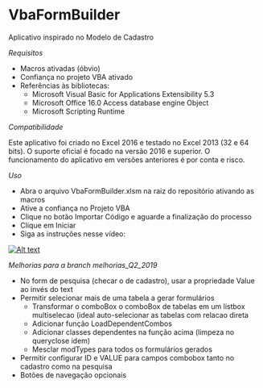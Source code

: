# VbaFormBuilder

Aplicativo inspirado no Modelo de Cadastro

*Requisitos*

+ Macros ativadas (óbvio)
+ Confiança no projeto VBA ativado
+ Referências às bibliotecas:
	- Microsoft Visual Basic for Applications Extensibility 5.3
	- Microsoft Office 16.0 Access database engine Object
	- Microsoft Scripting Runtime

*Compatibilidade*

Este aplicativo foi criado no Excel 2016 e testado no Excel 2013 (32 e 64 bits). O suporte oficial é focado na versão 2016 e superior. O funcionamento do aplicativo em versões anteriores é por conta e risco.

*Uso*

* Abra o arquivo VbaFormBuilder.xlsm na raiz do repositório ativando as macros
* Ative a confiança no Projeto VBA
* Clique no botão Importar Código e aguarde a finalização do processo
* Clique em Iniciar
* Siga as instruções nesse vídeo:
 
[![Alt text](https://img.youtube.com/vi/Wry1AWqUX0E/0.jpg)](https://www.youtube.com/watch?v=Wry1AWqUX0E)

*Melhorias para a branch melhorias_Q2_2019*

+ No form de pesquisa (checar o de cadastro), usar a propriedade Value ao invés do text
+ Permitir selecionar mais de uma tabela a gerar formulários
	- Transformar o comboBox o comboBox de tabelas em um listbox multiselecao (ideal auto-selecionar as tabelas com relacao direta
	- Adicionar função LoadDependentCombos
	- Adicionar classes dependentes na função acima (limpeza no queryclose idem)
	- Mesclar modTypes para todos os formulários gerados
+ Permitir configurar ID e VALUE para campos combobox tanto no cadastro como na pesquisa
+ Botões de navegação opcionais